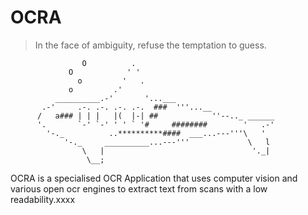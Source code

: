 # OCRA
>In the face of ambiguity, refuse the temptation to guess.

```
                O          .
             O            ' '
               o         '   .
             o         .'
          __________.-'       '...___
       .-'     .-. .-. .-. .-.  ###  '''...__
      /   a### | | |   |(  |-| ##            ''--.._ ______
      '.       `-' `-' ' ' ` '#     ########        '   .-'
        '-._          ..**********####  ___...---'''\   '
            '-._     __________...---'''             \   l
                \   |                                 '._|
                 \__;
```

OCRA is a specialised OCR Application that uses computer vision and various open ocr engines to extract text from scans with a low readability.xxxx
